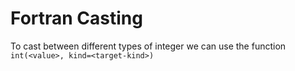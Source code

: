 # Fortran Casting

To cast between different types of integer we can use the function `int(<value>, kind=<target-kind>)`
